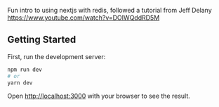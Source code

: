 Fun intro to using nextjs with redis, followed a tutorial from Jeff Delany https://www.youtube.com/watch?v=DOIWQddRD5M

## Getting Started

First, run the development server:

```bash
npm run dev
# or
yarn dev
```

Open [http://localhost:3000](http://localhost:3000) with your browser to see the result.